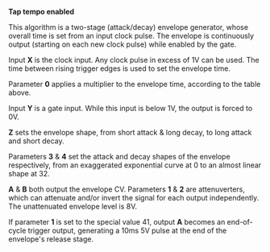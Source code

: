 
**Tap tempo enabled**

This algorithm is a two-stage (attack/decay) envelope generator, whose overall time is set from an input clock pulse.
The envelope is continuously output (starting on each new clock pulse) while enabled by the gate.

Input **X** is the clock input. Any clock pulse in excess of 1V can be used. The time between rising trigger edges is used
to set the envelope time.

Parameter **0** applies a multiplier to the envelope time, according to the table above.

Input **Y** is a gate input. While this input is below 1V, the output is forced to 0V.

**Z** sets the envelope shape, from short attack & long decay, to long attack and short decay.

Parameters **3** & **4** set the attack and decay shapes of the envelope respectively, from an exaggerated exponential curve at
0 to an almost linear shape at 32.

**A** & **B** both output the envelope CV. Parameters **1** & **2** are attenuverters, which can attenuate and/or invert the signal for
each output independently. The unattenuated envelope level is 8V.

If parameter **1** is set to the special value 41, output **A** becomes an end-of-cycle trigger output, generating a 10ms 5V
pulse at the end of the envelope's release stage.
